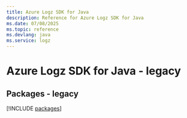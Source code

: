 ```yaml
---
title: Azure Logz SDK for Java
description: Reference for Azure Logz SDK for Java
ms.date: 07/08/2025
ms.topic: reference
ms.devlang: java
ms.service: logz
---
```

# Azure Logz SDK for Java - legacy
## Packages - legacy
[!INCLUDE [packages](logz-index.md)]
